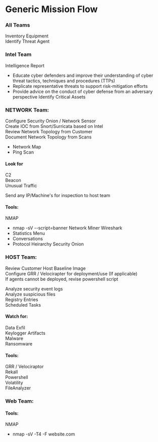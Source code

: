 # Generic Mission Flow

### All Teams
Inventory Equipment <br>
Identify Threat Agent

### Intel Team
Intelligence Report <br>
- Educate cyber defenders and improve their understanding of cyber threat tactics, techniques and procedures (TTPs)
- Replicate representative threats to support risk-mitigation efforts
- Provide advice on the conduct of cyber defense from an adversary perspective
Identify Critical Assets <br>


### NETWORK Team:
Configure Security Onion / Network Sensor <br>
Create IOC from Snort/Surricata based on Intel <br>
Review Network Topology from Customer <br>
Document Network Topology from Scans <br>
- Network Map
- Ping Scan

#### Look for
C2 <br>
Beacon <br>
Unusual Traffic <br>

Send any IP/Machine's for inspection to host team

#### Tools:
NMAP
- nmap -sV --script=banner <target>
Network Miner
Wireshark
- Statistics Menu
- Conversations
- Protocol Heirarchy 
Security Onion


### HOST Team:
Review Customer Host Baseline Image <br>
Configure GRR / Velocirapter for deployment/use (If applicable) <br>
If agents cannot be deployed, revise powershell script <br>

Analyze security event logs <br>
Analyze suspicious files <br>
Registry Entries <br>
Scheduled Tasks <br>

#### Watch for:
Data Exfil <br>
Keylogger Artifacts <br>
Malware <br>
Ransomware <br>

#### Tools:
GRR / Velociraptor <br>
Rekall <br>
Powershell <br>
Volatility <br>
FileAnalyzer <br>
  
### Web Team:
 
#### Tools:
  NMAP
- nmap -sV -T4 -F website.com
